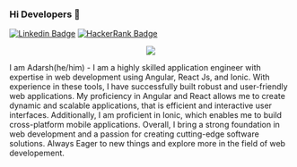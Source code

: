 ### Hi Developers 👋
[![Linkedin Badge](https://img.shields.io/badge/-AdarshShukla-blue?style=flat-square&logo=Linkedin&logoColor=white&link=https://www.linkedin.com/in/adarsh-shukla-6537a31b4/)](https://www.linkedin.com/in/adarsh-shukla-6537a31b4/)
[![HackerRank Badge](https://img.shields.io/badge/-AdarshShukla-green?style=flat-square&logo=HackerRank&logoColor=white&link=https://www.hackerrank.com/AdarshShukla)](https://www.hackerrank.com/AdarshShukla)

<p align="center">
  <a href="https://skillicons.dev">
    <img src="https://skillicons.dev/icons?i=html,css,js,angular,react,github,postman,ts,nodejs" />
  </a>
</p>

I am Adarsh(he/him) - I am a highly skilled application engineer with expertise in web development using Angular, React Js, and Ionic. With experience in these tools, I have successfully built robust and user-friendly web applications. My proficiency in Angular and React allows me to create dynamic and scalable applications, that is efficient and interactive user interfaces. Additionally, I am proficient in Ionic, which enables me to build cross-platform mobile applications. Overall, I bring a strong foundation in web development and a passion for creating cutting-edge software solutions. Always Eager to new things and explore more in the field of web developement.
